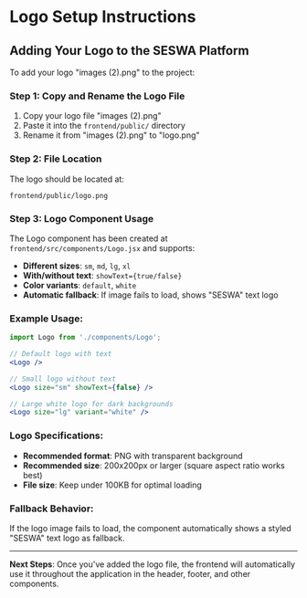 # Logo Setup Instructions

## Adding Your Logo to the SESWA Platform

To add your logo "images (2).png" to the project:

### Step 1: Copy and Rename the Logo File
1. Copy your logo file "images (2).png" 
2. Paste it into the `frontend/public/` directory
3. Rename it from "images (2).png" to "logo.png"

### Step 2: File Location
The logo should be located at:
```
frontend/public/logo.png
```

### Step 3: Logo Component Usage
The Logo component has been created at `frontend/src/components/Logo.jsx` and supports:

- **Different sizes**: `sm`, `md`, `lg`, `xl`
- **With/without text**: `showText={true/false}`
- **Color variants**: `default`, `white`
- **Automatic fallback**: If image fails to load, shows "SESWA" text logo

### Example Usage:
```jsx
import Logo from './components/Logo';

// Default logo with text
<Logo />

// Small logo without text
<Logo size="sm" showText={false} />

// Large white logo for dark backgrounds
<Logo size="lg" variant="white" />
```

### Logo Specifications:
- **Recommended format**: PNG with transparent background
- **Recommended size**: 200x200px or larger (square aspect ratio works best)
- **File size**: Keep under 100KB for optimal loading

### Fallback Behavior:
If the logo image fails to load, the component automatically shows a styled "SESWA" text logo as fallback.

---

**Next Steps**: Once you've added the logo file, the frontend will automatically use it throughout the application in the header, footer, and other components.
